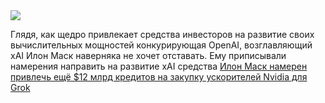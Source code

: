 <!--2025-07-23 13:53:32-->
<div class="yb">
  <div class="rss habr"><img src="https://habrastorage.org/getpro/habr/upload_files/87d/eca/aa5/87decaaa5c3b42f9c1f4e92fcc289b14.webp" /><p>Глядя, как щедро привлекает средства инвесторов на развитие своих вычислительных мощностей конкурирующая OpenAI, возглавляющий xAI Илон Маск наверняка не хочет отставать. Ему приписывали намерения направить на развитие xAI средства&nbsp;<a... <p class="titl"><a href="https://habr.com/ru/companies/bothub/news/930388/?utm_source=habrahabr&utm_medium=rss&utm_campaign=930388">Илон Маск намерен привлечь ещё $12 млрд кредитов на закупку ускорителей Nvidia для Grok</a></p></div>
</div>
